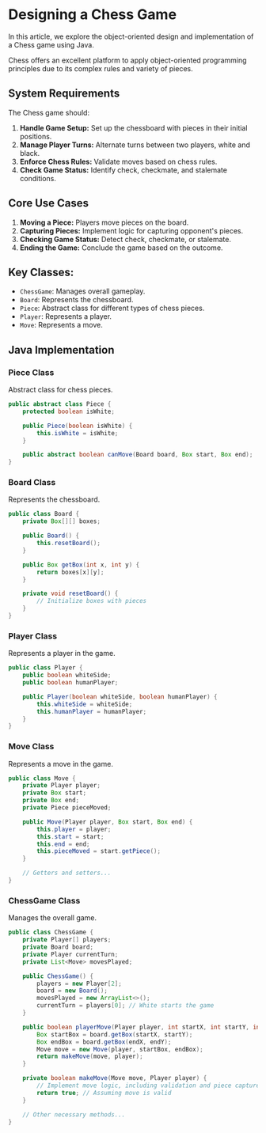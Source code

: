 # Designing a Chess Game

In this article, we explore the object-oriented design and implementation of a Chess game using Java. 

Chess offers an excellent platform to apply object-oriented programming principles due to its complex rules and variety of pieces.

## System Requirements

The Chess game should:

1. **Handle Game Setup:** Set up the chessboard with pieces in their initial positions.
2. **Manage Player Turns:** Alternate turns between two players, white and black.
3. **Enforce Chess Rules:** Validate moves based on chess rules.
4. **Check Game Status:** Identify check, checkmate, and stalemate conditions.

## Core Use Cases

1. **Moving a Piece:** Players move pieces on the board.
2. **Capturing Pieces:** Implement logic for capturing opponent's pieces.
3. **Checking Game Status:** Detect check, checkmate, or stalemate.
4. **Ending the Game:** Conclude the game based on the outcome.

## Key Classes:
- `ChessGame`: Manages overall gameplay.
- `Board`: Represents the chessboard.
- `Piece`: Abstract class for different types of chess pieces.
- `Player`: Represents a player.
- `Move`: Represents a move.

## Java Implementation

### Piece Class
Abstract class for chess pieces.
```java
public abstract class Piece {
    protected boolean isWhite;

    public Piece(boolean isWhite) {
        this.isWhite = isWhite;
    }

    public abstract boolean canMove(Board board, Box start, Box end);
}
```
### Board Class
Represents the chessboard.
```java
public class Board {
    private Box[][] boxes;

    public Board() {
        this.resetBoard();
    }

    public Box getBox(int x, int y) {
        return boxes[x][y];
    }

    private void resetBoard() {
        // Initialize boxes with pieces
    }
}
```
### Player Class
Represents a player in the game.
```java
public class Player {
    public boolean whiteSide;
    public boolean humanPlayer;

    public Player(boolean whiteSide, boolean humanPlayer) {
        this.whiteSide = whiteSide;
        this.humanPlayer = humanPlayer;
    }
}
```
### Move Class
Represents a move in the game.
```java
public class Move {
    private Player player;
    private Box start;
    private Box end;
    private Piece pieceMoved;

    public Move(Player player, Box start, Box end) {
        this.player = player;
        this.start = start;
        this.end = end;
        this.pieceMoved = start.getPiece();
    }

    // Getters and setters...
}
```
### ChessGame Class
Manages the overall game.
```java
public class ChessGame {
    private Player[] players;
    private Board board;
    private Player currentTurn;
    private List<Move> movesPlayed;

    public ChessGame() {
        players = new Player[2];
        board = new Board();
        movesPlayed = new ArrayList<>();
        currentTurn = players[0]; // White starts the game
    }

    public boolean playerMove(Player player, int startX, int startY, int endX, int endY) {
        Box startBox = board.getBox(startX, startY);
        Box endBox = board.getBox(endX, endY);
        Move move = new Move(player, startBox, endBox);
        return makeMove(move, player);
    }

    private boolean makeMove(Move move, Player player) {
        // Implement move logic, including validation and piece capture
        return true; // Assuming move is valid
    }

    // Other necessary methods...
}
```